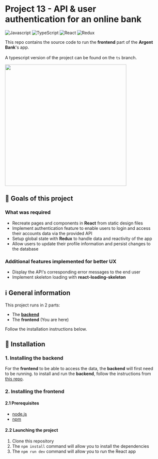 # Project 13 - API & user authentication for an online bank
![Javascript](https://img.shields.io/badge/JavaScript-323330?style=for-the-badge&logo=javascript&logoColor=F7DF1E)
![TypeScript](https://img.shields.io/badge/TypeScript-007ACC?style=for-the-badge&logo=typescript&logoColor=white)
![React](https://img.shields.io/badge/React-20232A?style=for-the-badge&logo=react&logoColor=61DAFB)
![Redux](https://img.shields.io/badge/Redux-593D88?style=for-the-badge&logo=redux&logoColor=white)


This repo contains the source code to run the **frontend** part of the **Argent Bank**'s app.
<br>
<br>
A typescript version of the project can be found on the `ts` branch.

<img align="center" width="400" src="https://user-images.githubusercontent.com/68517837/209820209-b8830cdd-339b-4e76-b007-5daa815aacd6.gif" />
</div>

## 🎯 Goals of this project

### What was required

- Recreate pages and components in **React** from static design files
- Implement authentication feature to enable users to login and access their accounts data via the provided API
- Setup global state with **Redux** to handle data and reactivity of the app
- Allow users to update their profile information and persist changes to the database

### Additional features implemented for better UX

- Display the API's corresponding error messages to the end user
- Implement skeleton loading with **react-loading-skeleton**

## ℹ️ General information

This project runs in 2 parts:

- The [**backend**](https://github.com/openclassrooms-student-center/project-10-bank-api)
- The **frontend** (You are here)

Follow the installation instructions below.

## 📝 Installation

### 1. Installing the backend

For the **frontend** to be able to access the data, the **backend** will first need to be running. to install and run the **backend**, follow the instructions from [this repo](https://github.com/openclassrooms-student-center/project-10-bank-api).

### 2. Installing the frontend

#### 2.1 Prerequisites

- [node.js](https://nodejs.org/en/)
- [npm](https://www.npmjs.com/)

#### 2.2 Launching the project

1. Clone this repository
2. The `npm install` command will allow you to install the dependencies
3. The `npm run dev` command will allow you to run the React app
